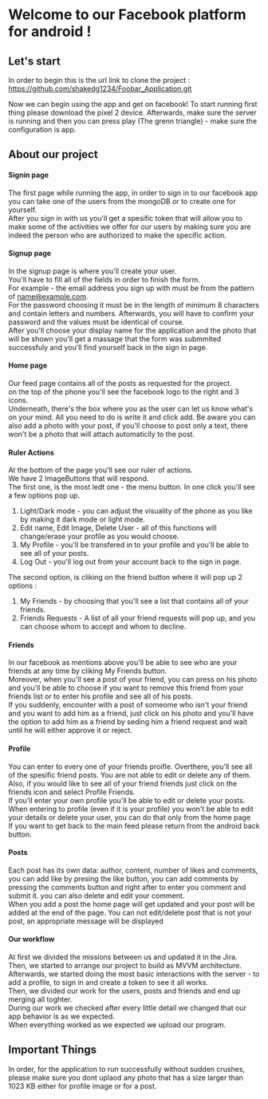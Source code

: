 # Welcome to our Facebook platform for android !

## Let's start
In order to begin this is the url link to clone the project : https://github.com/shakedg1234/Foobar_Application.git

Now we can begin using the app and get on facebook! 
To start running first thing please download the pixel 2 device. Afterwards, make sure the server is running and then you can press play (The grenn triangle) - make sure the configuration is app. <br>

## About our project

#### Signin page
The first page while running the app, in order to sign in to our facebook app you can take one of the users from the mongoDB or to create one for yourself. <br>
After you sign in with us you'll get a spesific token that will allow you to make some of the activities we offer for our users by making sure you are indeed the person who are authorized to make the specific action.

#### Signup page
In the signup page is where you'll create your user. <br>
You'll have to fill all of the fields in order to finish the form. <br>
For example - the email address you sign up with must be from the pattern of name@example.com. <br>
For the password choosing it must be in the length of minimum 8 characters and contain letters and numbers. 
Afterwards, you will have to confirm your password and the values must be identical of course. <br>
After you'll choose your display name for the application and the photo that will be shown you'll get a massage that the form was submmited successfuly and you'll find yourself back in the sign in page.

#### Home page
Our feed page contains all of the posts as requested for the project. <br>
on the top of the phone you'll see the facebook logo to the right and 3 icons. <br>
Underneath, there's the box where you as the user can let us know what's on your mind. All you need to do is write it and click add.
Be aware you can also add a photo with your post, if you'll choose to post only a text, there won't be a photo that will attach automaticlly to the post. <br>

#### Ruler Actions
At the bottom of the page you'll see our ruler of actions. <br>
We have 2 ImageButtons that will respond. <br>
The first one, is the most ledt one - the menu button. In one click you'll see a few options pop up. <br>
1. Light/Dark mode - you can adjust the visuality of the phone as you like by making it dark mode or light mode. <br>
2. Edit name, Edit Image, Delete User - all of this functions will change/erase your profile as you would choose. <br>
3. My Profile - you'll be transfered in to your profile and you'll be able to see all of your posts. <br>
4. Log Out - you'll log out from your account back to the sign in page. <br>

The second option, is cliking on the friend button where it will pop up 2 options : <br>
1. My Friends - by choosing that you'll see a list that contains all of your friends. <br>
2. Friends Requests - A list of all your friend requests will pop up, and you can choose whom to accept and whom to decline. <br>

#### Friends
In our facebook as mentions above you'll be able to see who are your friends at any time by cliking My Friends button. <br>
Moreover, when you'll see a post of your friend, you can press on his photo and you'll be able to choose if you want to remove this friend from your friends list or to enter his profile and see all of his posts. <br>
If you suddenly, encounter with a post of someome who isn't your friend and you want to add him as a friend, just click on his photo and you'll have the option to add him as a friend by seding him a friend request and wait until he will either approve it or reject. <br>

#### Profile
You can enter to every one of your friends proifle. Overthere, you'll see all of the spesific friend posts. You are not able to edit or delete any of them. <br>
Also, if you would like to see all of your friend friends just click on the friends icon and select Profile Friends. <br>
If you'll enter your own profile you'll be able to edit or delete your posts. <br>
When entering to profile (even if it is your profile) you won't be able to edit your details or delete your user, you can do that only from the home page <br>
If you want to get back to the main feed please return from the android back button. <br>

#### Posts
Each post has its own data: author, content, number of likes and comments, you can add like by presing the like button, you can add comments by pressing the comments button and right after to enter you comment and submit it. you can also delete and edit your comment. <br>
When you add a post the home page will get updated and your post will be added at the end of the page.
You can not edit/delete post that is not your post, an appropriate message will be displayed


#### Our workflow

At first we divided the missions between us and updated it in the Jira. <br>
Then, we started to arrange our project to build as MVVM architecture. <br>
Afterwards, we started doing the most basic interactions with the server - to add a profile, to sign in and create a token to see it all works. <br>
Then, we divided our work for the users, posts and friends and end up merging all toghter. <br>
During our work we checked after every little detail we changed that our app behavior is as we expected. <br> 
When everything worked as we expected we upload our program. <br>

## Important Things
In order, for the application to run successfully without sudden crushes, please make sure you dont uplaod any photo that has a size larger than 1023 KB either for profile image or for a post.
